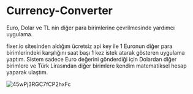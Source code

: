# Currency-Converter
Euro, Dolar ve TL nin diğer para birimlerine çevrilmesinde yardımcı uygulama.

fixer.io sitesinden aldığım ücretsiz api key ile 1 Euronun diğer para birimlerindeki karşılığını saat başı 1 kez istek atarak gösteren uygulama yaptım.
Sistem sadece Euro değerini gönderdiği için Dolardan diğer birimlere ve Türk Lirasından diğer birimlere kendim matematiksel hesap yaparak ulaştım.

![45wPj3RGC7fCP2hxFc](https://user-images.githubusercontent.com/72627004/105643177-5f808000-5e9f-11eb-99de-5aa0dbc9b084.gif)





